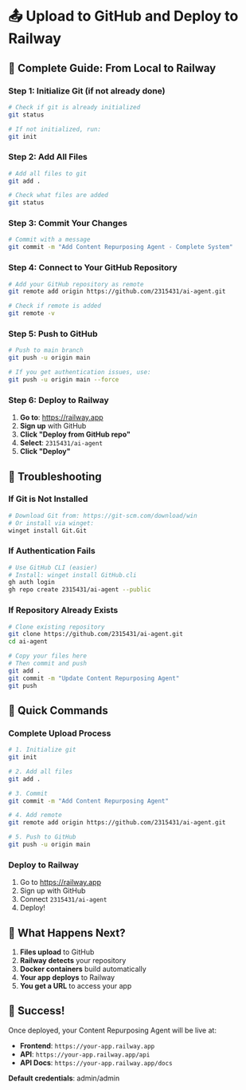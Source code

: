 # 📤 Upload to GitHub and Deploy to Railway

## 🚀 Complete Guide: From Local to Railway

### Step 1: Initialize Git (if not already done)
```bash
# Check if git is already initialized
git status

# If not initialized, run:
git init
```

### Step 2: Add All Files
```bash
# Add all files to git
git add .

# Check what files are added
git status
```

### Step 3: Commit Your Changes
```bash
# Commit with a message
git commit -m "Add Content Repurposing Agent - Complete System"
```

### Step 4: Connect to Your GitHub Repository
```bash
# Add your GitHub repository as remote
git remote add origin https://github.com/2315431/ai-agent.git

# Check if remote is added
git remote -v
```

### Step 5: Push to GitHub
```bash
# Push to main branch
git push -u origin main

# If you get authentication issues, use:
git push -u origin main --force
```

### Step 6: Deploy to Railway
1. **Go to**: https://railway.app
2. **Sign up** with GitHub
3. **Click "Deploy from GitHub repo"**
4. **Select**: `2315431/ai-agent`
5. **Click "Deploy"**

## 🔧 Troubleshooting

### If Git is Not Installed
```bash
# Download Git from: https://git-scm.com/download/win
# Or install via winget:
winget install Git.Git
```

### If Authentication Fails
```bash
# Use GitHub CLI (easier)
# Install: winget install GitHub.cli
gh auth login
gh repo create 2315431/ai-agent --public
```

### If Repository Already Exists
```bash
# Clone existing repository
git clone https://github.com/2315431/ai-agent.git
cd ai-agent

# Copy your files here
# Then commit and push
git add .
git commit -m "Update Content Repurposing Agent"
git push
```

## 🎯 Quick Commands

### Complete Upload Process
```bash
# 1. Initialize git
git init

# 2. Add all files
git add .

# 3. Commit
git commit -m "Add Content Repurposing Agent"

# 4. Add remote
git remote add origin https://github.com/2315431/ai-agent.git

# 5. Push to GitHub
git push -u origin main
```

### Deploy to Railway
1. Go to https://railway.app
2. Sign up with GitHub
3. Connect `2315431/ai-agent`
4. Deploy!

## 🚀 What Happens Next?

1. **Files upload** to GitHub
2. **Railway detects** your repository
3. **Docker containers** build automatically
4. **Your app deploys** to Railway
5. **You get a URL** to access your app

## 🎉 Success!

Once deployed, your Content Repurposing Agent will be live at:
- **Frontend**: `https://your-app.railway.app`
- **API**: `https://your-app.railway.app/api`
- **API Docs**: `https://your-app.railway.app/docs`

**Default credentials**: admin/admin
